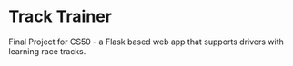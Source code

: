 # Track Trainer
 Final Project for CS50 - a Flask based web app that supports drivers with learning race tracks.
